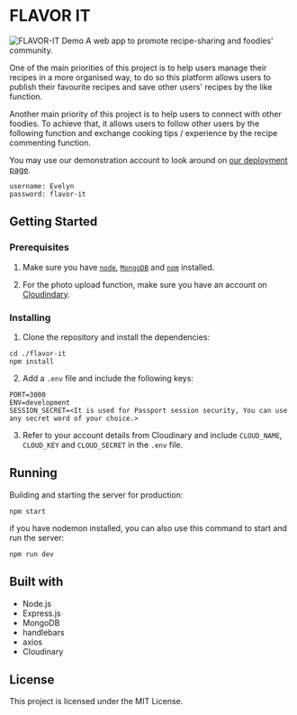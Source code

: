 # FLAVOR IT
![FLAVOR-IT Demo](/public/images/readme-img.png?raw=true "FLAVOR-IT Demo")
A web app to promote recipe-sharing and foodies’ community. 

One of the main priorities of this project is to help users manage their recipes in a more organised way, to do so this platform allows users to publish their favourite recipes and save other users' recipes by the like function.  

Another main priority of this project is to help users to connect with other foodies. To achieve that, it allows users to follow other users by the following function and exchange cooking tips / experience by the recipe commenting function. 

You may use our demonstration account to look around on [our deployment page](https://flavor-it.herokuapp.com/).
```
username: Evelyn
password: flavor-it
```
## Getting Started
### Prerequisites
1. Make sure you have [`node`](https://nodejs.org/), [`MongoDB`](https://www.mongodb.com/) and [`npm`](https://www.npmjs.com/get-npm) installed.

2. For the photo upload function, make sure you have an account on [Cloudindary](https://cloudinary.com/).

### Installing

1. Clone the repository and install the dependencies:  
```
cd ./flavor-it
npm install
```
2. Add a `.env` file and include the following keys:

```
PORT=3000
ENV=development
SESSION_SECRET=<It is used for Passport session security, You can use any secret word of your choice.>
```
3. Refer to your account details from Cloudinary and include `CLOUD_NAME`, `CLOUD_KEY` and `CLOUD_SECRET` in the `.env` file.

## Running 
Building and starting the server for production:
```
npm start
```
if you have nodemon installed, you can also use this command to start and run the server:
```
npm run dev
```
## Built with


* Node.js
* Express.js
* MongoDB
* handlebars
* axios
* Cloudinary

## License

This project is licensed under the MIT License.
